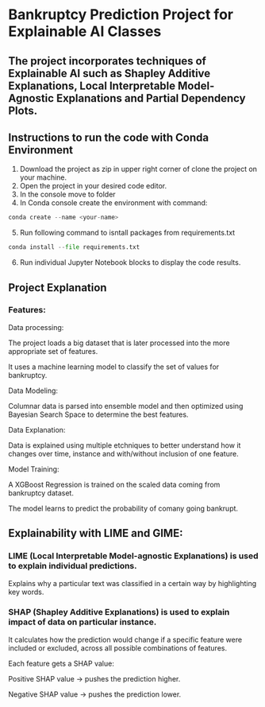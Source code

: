 <h1>Bankruptcy Prediction Project for Explainable AI Classes</h1>

<h2>The project incorporates techniques of Explainable AI such as Shapley Additive Explanations, Local Interpretable Model-Agnostic Explanations and Partial Dependency Plots.</h2>

<h2>Instructions to run the code with Conda Environment</h2>

1. Download the project as zip in upper right corner of clone the project on your machine.
2. Open the project in your desired code editor. 
3. In the console move to folder
4. In Conda console create the environment with command:

```python
conda create --name <your-name>
```

5. Run following command to isntall packages from requirements.txt

```python
conda install --file requirements.txt
```

6. Run individual Jupyter Notebook blocks to display the code results.
  
<h2>Project Explanation</h2>

<h3>Features:</h3>

Data processing:

The project loads a big dataset that is later processed into the more appropriate set of features.

It uses a machine learning model to classify the set of values for bankruptcy.

Data Modeling:

Columnar data is parsed into ensemble model and then optimized using Bayesian Search Space to determine the best features.

Data Explanation:

Data is explained using multiple etchniques to better understand how it changes over time, instance and with/without inclusion of one feature.

Model Training:

A XGBoost Regression is trained on the scaled data coming from bankruptcy dataset.

The model learns to predict the probability of comany going bankrupt.

<h2>Explainability with LIME and GIME:</h2>

<h3>LIME (Local Interpretable Model-agnostic Explanations) is used to explain individual predictions. </h3>

Explains why a particular text was classified in a certain way by highlighting key words.

<h3>SHAP (Shapley Additive Explanations) is used to explain impact of data on particular instance.</h3>

It calculates how the prediction would change if a specific feature were included or excluded, across all possible combinations of features.

Each feature gets a SHAP value:

Positive SHAP value → pushes the prediction higher.

Negative SHAP value → pushes the prediction lower.
